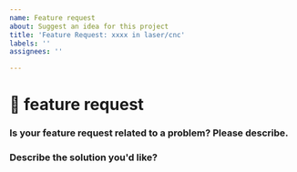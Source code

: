 ```yaml
---
name: Feature request
about: Suggest an idea for this project
title: 'Feature Request: xxxx in laser/cnc'
labels: ''
assignees: ''

---
```


<!--🔅🔅🔅🔅🔅🔅🔅🔅🔅🔅🔅🔅🔅🔅🔅🔅🔅🔅🔅🔅🔅🔅🔅🔅🔅🔅🔅🔅🔅🔅🔅

Oh hi there! 😄

To expedite issue processing please search open and closed issues before submitting a new one.
Existing issues often contain information about workarounds, resolution, or progress updates.

🔅🔅🔅🔅🔅🔅🔅🔅🔅🔅🔅🔅🔅🔅🔅🔅🔅🔅🔅🔅🔅🔅🔅🔅🔅🔅🔅🔅🔅🔅🔅🔅🔅-->

# 🐞 feature request

### Is your feature request related to a problem? Please describe.
<!-- A clear and concise description of what the problem is. Ex. I'm always frustrated when [...] -->
<!-- ✍️edit: -->

### Describe the solution you'd like?

<!-- A clear and concise description of what you want to happen. -->
<!-- ✍️-->
